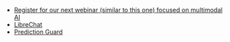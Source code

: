 - [Register for our next webinar (similar to this one) focused on multimodal AI](https://tinyurl.com/genai-mastery3)
- [LibreChat](https://github.com/danny-avila/LibreChat)
- [Prediction Guard](https://www.predictionguard.com/)